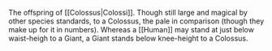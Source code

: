 The offspring of [[Colossus|Colossi]]. Though still large and magical by other species standards, to a Colossus, the pale in comparison (though they make up for it in numbers). Whereas a [[Human]] may stand at just below waist-heigh to a Giant, a Giant stands below knee-height to a Colossus.